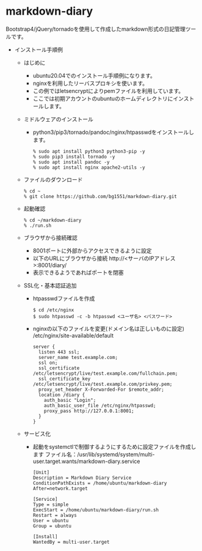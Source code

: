 markdown-diary
==============
Bootstrap4/jQuery/tornadoを使用して作成したmarkdown形式の日記管理ツールです。

*   インストール手順例
    *   はじめに
        *   ubuntu20.04でのインストール手順例になります。
        *   nginxを利用したリーバスプロキシを使います。
        *   この例ではletsencryptによりpemファイルを利用しています。
        *   ここでは初期アカウントのubuntuのホームディレクトリにインストールします。

    *   ミドルウェアのインストール
        *   python3/pip3/tornado/pandoc/nginx/htpasswdをインストールします。
            ```
            % sudo apt install python3 python3-pip -y
            % sudo pip3 install tornado -y
            % sudo apt install pandoc -y
            % sudo apt install nginx apache2-utils -y
            ```

    *   ファイルのダウンロード
        ```
        % cd ~
        % git clone https://github.com/bg1551/markdown-diary.git
        ```

    *   起動確認
        ```
        % cd ~/markdown-diary
        % ./run.sh
        ```

    *   ブラウザから接続確認
        *   8001ポートに外部からアクセスできるように設定
        *   以下のURLにブラウザから接続
            http://<サーバのIPアドレス>:8001/diary/
        *   表示できるようであればポートを閉塞

    *   SSL化・基本認証追加
        *   htpasswdファイルを作成
            ```
            $ cd /etc/nginx
            $ sudo htpasswd -c -b htpasswd <ユーザ名> <パスワード>
            ```
        *   nginxの以下のファイルを変更(ドメイン名は正しいものに設定)
            /etc/nginx/site-available/default
            ```
            server {
              listen 443 ssl;
              server_name test.example.com;
              ssl on;
              ssl_certificate /etc/letsencrypt/live/test.example.com/fullchain.pem;
              ssl_certificate_key /etc/letsencrypt/live/test.example.com/privkey.pem;
              proxy_set_header X-Forwarded-For $remote_addr;
              location /diary {
                auth_basic "Login";
                auth_basic_user_file /etc/nginx/htpasswd;
                proxy_pass http://127.0.0.1:8001;
              }
            }
            ```
    *   サービス化
        *   起動をsystemctlで制御するようにするために設定ファイルを作成します
            ファイル名：/usr/lib/systemd/system/multi-user.target.wants/markdown-diary.service
            ```
            [Unit]
            Description = Markdown Diary Service
            ConditionPathExists = /home/ubuntu/markdown-diary
            After=network.target
            
            [Service]
            Type = simple
            ExecStart = /home/ubuntu/markdown-diary/run.sh
            Restart = always
            User = ubuntu
            Group = ubuntu
            
            [Install]
            WantedBy = multi-user.target
            ```
